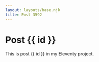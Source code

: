 ```yaml
---
layout: layouts/base.njk
title: Post 3592
---
```


# Post {{ id }}

This is post {{ id }} in my Eleventy project.

